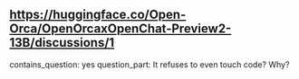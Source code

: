 ## https://huggingface.co/Open-Orca/OpenOrcaxOpenChat-Preview2-13B/discussions/1

contains_question: yes
question_part: It refuses to even touch code?
Why?